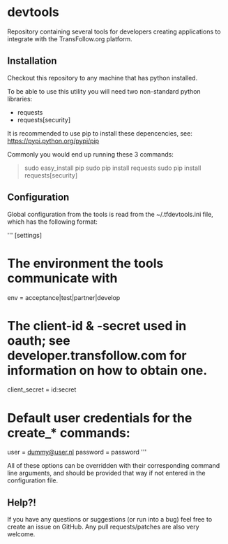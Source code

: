 # devtools
Repository containing several tools for developers creating applications to integrate with the TransFollow.org platform.

## Installation

Checkout this repository to any machine that has python installed.

To be able to use this utility you will need two non-standard python libraries:
* requests
* requests[security]

It is recommended to use pip to install these depencencies, see:
https://pypi.python.org/pypi/pip

Commonly you would end up running these 3 commands:
> sudo easy_install pip
> sudo pip install requests
> sudo pip install requests[security]

## Configuration
Global configuration from the tools is read from the ~/.tfdevtools.ini file, which has the following format:

'''
[settings]
# The environment the tools communicate with
env = acceptance|test|partner|develop
# The client-id & -secret used in oauth; see developer.transfollow.com for information on how to obtain one.
client_secret = id:secret
# Default user credentials for the create_* commands:
user = dummy@user.nl
password = password
'''

All of these options can be overridden with their corresponding command line arguments, and should be provided that way if not entered in the configuration file.

## Help?!

If you have any questions or suggestions (or run into a bug) feel free to create an issue on GitHub. Any pull requests/patches are also very welcome.
